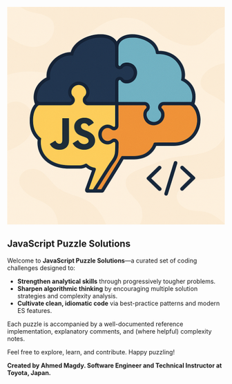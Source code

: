 ![JavaScript Puzzle Brain](assets/puzzles_repo.png)

## JavaScript Puzzle Solutions

Welcome to **JavaScript Puzzle Solutions**—a curated set of coding challenges designed to:

- **Strengthen analytical skills** through progressively tougher problems.
- **Sharpen algorithmic thinking** by encouraging multiple solution strategies and complexity analysis.
- **Cultivate clean, idiomatic code** via best-practice patterns and modern ES features.

Each puzzle is accompanied by a well-documented reference implementation, explanatory comments, and (where helpful) complexity notes.

Feel free to explore, learn, and contribute. Happy puzzling!

**Created by Ahmed Magdy. Software Engineer and Technical Instructor at Toyota, Japan.**
